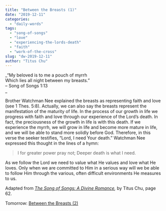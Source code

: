 ```yaml
---
title: "Between the Breasts (1)"
date: "2019-12-11"
categories: 
  - "daily-words"
tags: 
  - "song-of-songs"
  - "love"
  - "experiencing-the-lords-death"
  - "faith"
  - "work-of-the-cross"
slug: "dw-2019-12-11"
author: "Titus Chu"
---
```


_“My beloved is to me a pouch of myrrh  
Which lies all night between my breasts.”  
– Song of Songs 1:13  
_

Brother Watchman Nee explained the breasts as representing faith and love (see 1 Thes. 5:8). Actually, we can also say the breasts represent the manifestation of the maturity of life. In the process of our growth in life we progress with faith and love through our experience of the Lord’s death. In fact, the preciousness of the growth in life is with this death. If we experience the myrrh, we will grow in life and become more mature in life, and we will be able to stand more solidly before God. Therefore, in this verse the seeker testifies, “Lord, I need Your death.” Watchman Nee expressed this thought in the lines of a hymn:

> I for greater power pray not; Deeper death is what I need.

As we follow the Lord we need to value what He values and love what He loves. Only when we are committed to Him in a serious way will we be able to follow Him through the various, often difficult environments He measures to us.

Adapted from _[The Song of Songs: A Divine Romance](/song-of-songs-dr "Go to the listing for this book."),_ by Titus Chu, page 62.

Tomorrow: [Between the Breasts (2)](/dw-2019-12-12)

